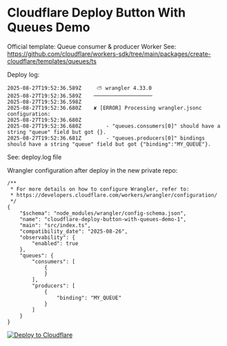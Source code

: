 # Cloudflare Deploy Button With Queues Demo

Official template: Queue consumer & producer Worker
See: https://github.com/cloudflare/workers-sdk/tree/main/packages/create-cloudflare/templates/queues/ts


Deploy log:
```
2025-08-27T19:52:36.589Z	 ⛅️ wrangler 4.33.0
2025-08-27T19:52:36.589Z	───────────────────
2025-08-27T19:52:36.598Z
2025-08-27T19:52:36.680Z	✘ [ERROR] Processing wrangler.jsonc configuration:
2025-08-27T19:52:36.680Z
2025-08-27T19:52:36.680Z	    - "queues.consumers[0]" should have a string "queue" field but got {}.
2025-08-27T19:52:36.681Z	    - "queues.producers[0]" bindings should have a string "queue" field but got {"binding":"MY_QUEUE"}.
```

See: deploy.log file

Wrangler configuration after deploy in the new private repo:
```jsonc
/**
 * For more details on how to configure Wrangler, refer to:
 * https://developers.cloudflare.com/workers/wrangler/configuration/
 */
{
	"$schema": "node_modules/wrangler/config-schema.json",
	"name": "cloudflare-deploy-button-with-queues-demo-1",
	"main": "src/index.ts",
	"compatibility_date": "2025-08-26",
	"observability": {
		"enabled": true
	},
	"queues": {
		"consumers": [
			{
			}
		],
		"producers": [
			{
				"binding": "MY_QUEUE"
			}
		]
	}
}

```


[![Deploy to Cloudflare](https://deploy.workers.cloudflare.com/button)](https://deploy.workers.cloudflare.com/?url=https://github.com/shchahrykovich/cloudflare-deploy-button-with-queues-demo)

